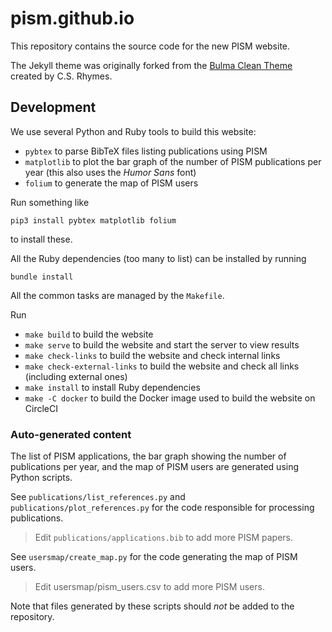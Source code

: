 # pism.github.io

This repository contains the source code for the new PISM website.

The Jekyll theme was originally forked from the [Bulma Clean Theme](https://github.com/chrisrhymes/bulma-clean-theme) created by C.S. Rhymes.

## Development

We use several Python and Ruby tools to build this website:

- `pybtex` to parse BibTeX files listing publications using PISM
- `matplotlib` to plot the bar graph of the number of PISM
  publications per year (this also uses the *Humor Sans* font)
- `folium` to generate the map of PISM users

Run something like

    pip3 install pybtex matplotlib folium

to install these.

All the Ruby dependencies (too many to list) can be installed by
running

    bundle install

All the common tasks are managed by the `Makefile`.

Run

- `make build` to build the website
- `make serve` to build the website and start the server to view
  results
- `make check-links` to build the website and check internal links
- `make check-external-links` to build the website and check all links
  (including external ones)
- `make install` to install Ruby dependencies
- `make -C docker` to build the Docker image used to build the website
  on CircleCI

### Auto-generated content

The list of PISM applications, the bar graph showing the number of
publications per year, and the map of PISM users are generated using
Python scripts.

See `publications/list_references.py` and
`publications/plot_references.py` for the code responsible for
processing publications.

> Edit `publications/applications.bib` to add more PISM papers.

See `usersmap/create_map.py` for the code generating the map of PISM
users.

> Edit usersmap/pism_users.csv to add more PISM users.

Note that files generated by these scripts should *not* be added to
the repository.
